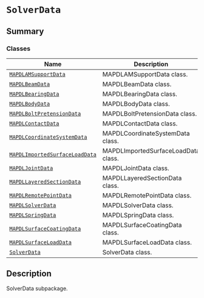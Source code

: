 <!-- vale off -->

<a id="module-ansys.mechanical.stubs.v241.Ansys.Mechanical.DataModel.SolverData"></a>

<a id="solverdata"></a>

# `SolverData`

<a id="summary"></a>

## Summary

### Classes

| Name | Description |
|------------------------------------------------------------------------------------------------------------------------------------------------------------------|-------------------------------------|
| [`MAPDLAMSupportData`](MAPDLAMSupportData.md#ansys.mechanical.stubs.v241.Ansys.Mechanical.DataModel.SolverData.MAPDLAMSupportData)                               | MAPDLAMSupportData class.           |
| [`MAPDLBeamData`](MAPDLBeamData.md#ansys.mechanical.stubs.v241.Ansys.Mechanical.DataModel.SolverData.MAPDLBeamData)                                              | MAPDLBeamData class.                |
| [`MAPDLBearingData`](MAPDLBearingData.md#ansys.mechanical.stubs.v241.Ansys.Mechanical.DataModel.SolverData.MAPDLBearingData)                                     | MAPDLBearingData class.             |
| [`MAPDLBodyData`](MAPDLBodyData.md#ansys.mechanical.stubs.v241.Ansys.Mechanical.DataModel.SolverData.MAPDLBodyData)                                              | MAPDLBodyData class.                |
| [`MAPDLBoltPretensionData`](MAPDLBoltPretensionData.md#ansys.mechanical.stubs.v241.Ansys.Mechanical.DataModel.SolverData.MAPDLBoltPretensionData)                | MAPDLBoltPretensionData class.      |
| [`MAPDLContactData`](MAPDLContactData.md#ansys.mechanical.stubs.v241.Ansys.Mechanical.DataModel.SolverData.MAPDLContactData)                                     | MAPDLContactData class.             |
| [`MAPDLCoordinateSystemData`](MAPDLCoordinateSystemData.md#ansys.mechanical.stubs.v241.Ansys.Mechanical.DataModel.SolverData.MAPDLCoordinateSystemData)          | MAPDLCoordinateSystemData class.    |
| [`MAPDLImportedSurfaceLoadData`](MAPDLImportedSurfaceLoadData.md#ansys.mechanical.stubs.v241.Ansys.Mechanical.DataModel.SolverData.MAPDLImportedSurfaceLoadData) | MAPDLImportedSurfaceLoadData class. |
| [`MAPDLJointData`](MAPDLJointData.md#ansys.mechanical.stubs.v241.Ansys.Mechanical.DataModel.SolverData.MAPDLJointData)                                           | MAPDLJointData class.               |
| [`MAPDLLayeredSectionData`](MAPDLLayeredSectionData.md#ansys.mechanical.stubs.v241.Ansys.Mechanical.DataModel.SolverData.MAPDLLayeredSectionData)                | MAPDLLayeredSectionData class.      |
| [`MAPDLRemotePointData`](MAPDLRemotePointData.md#ansys.mechanical.stubs.v241.Ansys.Mechanical.DataModel.SolverData.MAPDLRemotePointData)                         | MAPDLRemotePointData class.         |
| [`MAPDLSolverData`](MAPDLSolverData.md#ansys.mechanical.stubs.v241.Ansys.Mechanical.DataModel.SolverData.MAPDLSolverData)                                        | MAPDLSolverData class.              |
| [`MAPDLSpringData`](MAPDLSpringData.md#ansys.mechanical.stubs.v241.Ansys.Mechanical.DataModel.SolverData.MAPDLSpringData)                                        | MAPDLSpringData class.              |
| [`MAPDLSurfaceCoatingData`](MAPDLSurfaceCoatingData.md#ansys.mechanical.stubs.v241.Ansys.Mechanical.DataModel.SolverData.MAPDLSurfaceCoatingData)                | MAPDLSurfaceCoatingData class.      |
| [`MAPDLSurfaceLoadData`](MAPDLSurfaceLoadData.md#ansys.mechanical.stubs.v241.Ansys.Mechanical.DataModel.SolverData.MAPDLSurfaceLoadData)                         | MAPDLSurfaceLoadData class.         |
| [`SolverData`](SolverData.md#ansys.mechanical.stubs.v241.Ansys.Mechanical.DataModel.SolverData.SolverData)                                                       | SolverData class.                   |

<a id="description"></a>

## Description

SolverData subpackage.

<!-- !! processed by numpydoc !! -->
<!-- vale on -->
